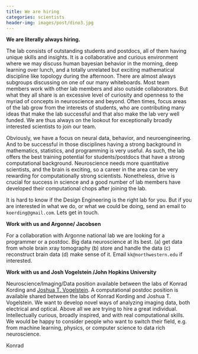 ```yaml
---
title: We are hiring
categories: scientists
header-img: images/post/dino3.jpg
---
```


**We are literally always hiring.**

The lab consists of outstanding students and postdocs, all of them having unique skills and insights. It is a collaborative and curious environment where we may discuss human bayesian behavior in the morning, deep learning over lunch, and a totally unrelated but exciting mathematical discipline like topology during the afternoon. There are almost always subgroups discussing on one of our many whiteboards. Most team members work with other lab members and also outside collaborators. But what they all share is an excessive level of curiosity and openness to the myriad of concepts in neuroscience and beyond. Often times, focus areas of the lab grow from the interests of students, who are contributing many ideas that make the lab successful and that also make the lab very well funded. We are thus always on the lookout for exceptionally broadly interested scientists to join our team.

Obviously, we have a focus on neural data, behavior, and neuroengineering. And to be successful in those disciplines having a strong background in mathematics, statistics, and programming is very useful. As such, the lab offers the best training potential for students/postdocs that have a strong computational background. Neuroscience needs more quantitative scientists, and the brain is exciting, so a career in the area can be very rewarding for computationally strong scientists. Nonetheless, drive is crucial for success in science and a good number of lab members have developed their computational chops after joining the lab.

It is hard to know if the Design Engineering is the right lab for you. But if you are interested in what we do, or what we could be doing, send an email to `koerding@gmail.com`. Lets get in touch.

**Work with us and Argonne/ Jacobsen**

For a collaboration with Argonne national lab we are looking for a programmer or a postdoc. Big data neuroscience at its best. (a) get data from whole brain xray tomography (b) store and handle the data (c) reconstruct brain data (d) make sense of it. Email `kk@northwestern.edu` if interested.

**Work with us and Josh Vogelstein /John Hopkins University**

Neuroscience/Imaging/Data position available between the labs of Konrad Kording and [Joshua T. Vogelstein](http://jovo.me/). A computational postdoc position is available shared between the labs of Konrad Kording and Joshua T. Vogelstein. We want to develop novel ways of analyzing imaging data, both electrical and optical. Above all we are trying to hire a great individual. Intellectually curious, broadly inspired, and with real computational skills. We would be happy to consider people who want to switch their field, e.g. from machine learning, physics, or computer science to data rich neuroscience.


Konrad
